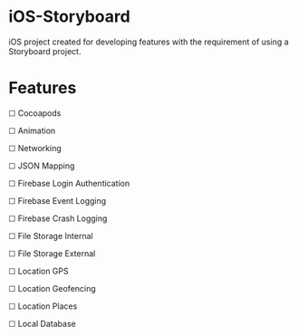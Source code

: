 # iOS-Storyboard
iOS project created for developing features with the requirement of using a Storyboard project.

# Features
  &#9744; Cocoapods
  
  &#9744; Animation
  
  &#9744; Networking
  
  &#9744; JSON Mapping
  
  &#9744; Firebase Login Authentication
  
  &#9744; Firebase Event Logging
  
  &#9744; Firebase Crash Logging
  
  &#9744; File Storage Internal
  
  &#9744; File Storage External
  
  &#9744; Location GPS
  
  &#9744; Location Geofencing
  
  &#9744; Location Places
  
  &#9744; Local Database
